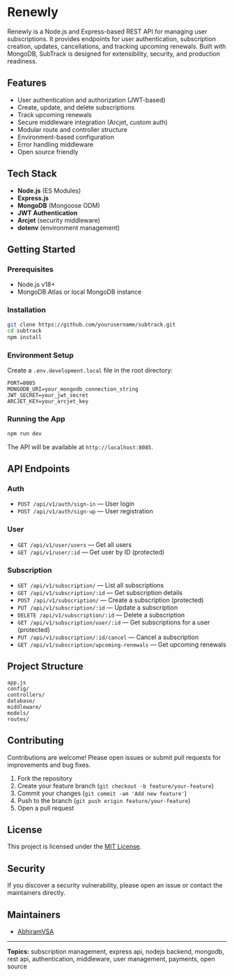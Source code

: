 # Renewly

Renewly is a Node.js and Express-based REST API for managing user subscriptions. It provides endpoints for user authentication, subscription creation, updates, cancellations, and tracking upcoming renewals. Built with MongoDB, SubTrack is designed for extensibility, security, and production readiness.

## Features

- User authentication and authorization (JWT-based)
- Create, update, and delete subscriptions
- Track upcoming renewals
- Secure middleware integration (Arcjet, custom auth)
- Modular route and controller structure
- Environment-based configuration
- Error handling middleware
- Open source friendly

## Tech Stack

- **Node.js** (ES Modules)
- **Express.js**
- **MongoDB** (Mongoose ODM)
- **JWT Authentication**
- **Arcjet** (security middleware)
- **dotenv** (environment management)

## Getting Started

### Prerequisites

- Node.js v18+
- MongoDB Atlas or local MongoDB instance

### Installation

```bash
git clone https://github.com/yourusername/subtrack.git
cd subtrack
npm install
```

### Environment Setup

Create a `.env.development.local` file in the root directory:

```
PORT=8085
MONGODB_URI=your_mongodb_connection_string
JWT_SECRET=your_jwt_secret
ARCJET_KEY=your_arcjet_key
```

### Running the App

```bash
npm run dev
```

The API will be available at `http://localhost:8085`.

## API Endpoints

### Auth

- `POST /api/v1/auth/sign-in` — User login
- `POST /api/v1/auth/sign-up` — User registration

### User

- `GET /api/v1/user/users` — Get all users
- `GET /api/v1/user/:id` — Get user by ID (protected)

### Subscription

- `GET /api/v1/subscription/` — List all subscriptions
- `GET /api/v1/subscription/:id` — Get subscription details
- `POST /api/v1/subscription/` — Create a subscription (protected)
- `PUT /api/v1/subscription/:id` — Update a subscription
- `DELETE /api/v1/subscription/:id` — Delete a subscription
- `GET /api/v1/subscription/user/:id` — Get subscriptions for a user (protected)
- `PUT /api/v1/subscription/:id/cancel` — Cancel a subscription
- `GET /api/v1/subscription/upcoming-renewals` — Get upcoming renewals

## Project Structure
```
app.js
config/
controllers/
database/
middleware/
models/
routes/
```

## Contributing

Contributions are welcome! Please open issues or submit pull requests for improvements and bug fixes.

1. Fork the repository
2. Create your feature branch (`git checkout -b feature/your-feature`)
3. Commit your changes (`git commit -am 'Add new feature'`)
4. Push to the branch (`git push origin feature/your-feature`)
5. Open a pull request

## License

This project is licensed under the [MIT License](LICENSE).

## Security

If you discover a security vulnerability, please open an issue or contact the maintainers directly.

## Maintainers

- [AbhiramVSA](https://github.com/AbhiramVSA)

---

**Topics:** subscription management, express api, nodejs backend, mongodb, rest api, authentication, middleware, user management, payments, open source
